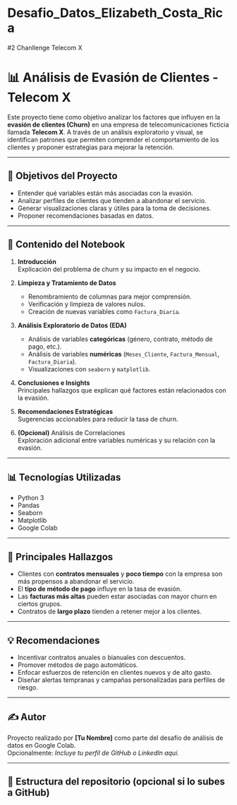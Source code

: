 # Desafio_Datos_Elizabeth_Costa_Rica
#2 Chanllenge Telecom X 
# 📊 Análisis de Evasión de Clientes - Telecom X

Este proyecto tiene como objetivo analizar los factores que influyen en la **evasión de clientes (Churn)** en una empresa de telecomunicaciones ficticia llamada **Telecom X**. A través de un análisis exploratorio y visual, se identifican patrones que permiten comprender el comportamiento de los clientes y proponer estrategias para mejorar la retención.

---

## 🚀 Objetivos del Proyecto

- Entender qué variables están más asociadas con la evasión.
- Analizar perfiles de clientes que tienden a abandonar el servicio.
- Generar visualizaciones claras y útiles para la toma de decisiones.
- Proponer recomendaciones basadas en datos.

---

## 📁 Contenido del Notebook

1. **Introducción**  
   Explicación del problema de churn y su impacto en el negocio.

2. **Limpieza y Tratamiento de Datos**  
   - Renombramiento de columnas para mejor comprensión.  
   - Verificación y limpieza de valores nulos.  
   - Creación de nuevas variables como `Factura_Diaria`.

3. **Análisis Exploratorio de Datos (EDA)**  
   - Análisis de variables **categóricas** (género, contrato, método de pago, etc.).  
   - Análisis de variables **numéricas** (`Meses_Cliente`, `Factura_Mensual`, `Factura_Diaria`).  
   - Visualizaciones con `seaborn` y `matplotlib`.

4. **Conclusiones e Insights**  
   Principales hallazgos que explican qué factores están relacionados con la evasión.

5. **Recomendaciones Estratégicas**  
   Sugerencias accionables para reducir la tasa de churn.

6. **(Opcional)** Análisis de Correlaciones  
   Exploración adicional entre variables numéricas y su relación con la evasión.

---

## 📊 Tecnologías Utilizadas

- Python 3
- Pandas
- Seaborn
- Matplotlib
- Google Colab

---

## 📌 Principales Hallazgos

- Clientes con **contratos mensuales** y **poco tiempo** con la empresa son más propensos a abandonar el servicio.
- El **tipo de método de pago** influye en la tasa de evasión.
- Las **facturas más altas** pueden estar asociadas con mayor churn en ciertos grupos.
- Contratos de **largo plazo** tienden a retener mejor a los clientes.

---

## 💡 Recomendaciones

- Incentivar contratos anuales o bianuales con descuentos.
- Promover métodos de pago automáticos.
- Enfocar esfuerzos de retención en clientes nuevos y de alto gasto.
- Diseñar alertas tempranas y campañas personalizadas para perfiles de riesgo.

---

## ✍️ Autor

Proyecto realizado por **[Tu Nombre]** como parte del desafío de análisis de datos en Google Colab.  
Opcionalmente: _Incluye tu perfil de GitHub o LinkedIn aquí._

---

## 📂 Estructura del repositorio (opcional si lo subes a GitHub)

